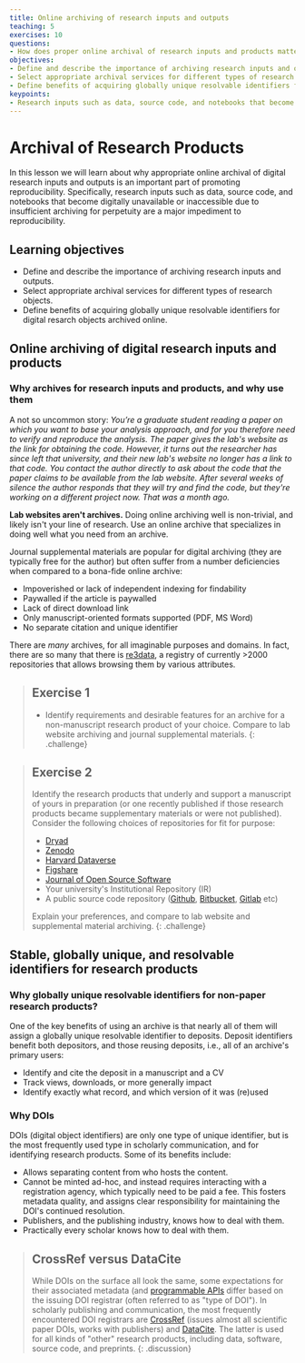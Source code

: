 ```yaml
---
title: Online archiving of research inputs and outputs 
teaching: 5
exercises: 10
questions:
- How does proper online archival of research inputs and products matter for reproducible science, and why might lab websites not be enough?
objectives:
- Define and describe the importance of archiving research inputs and outputs.
- Select appropriate archival services for different types of research objects.
- Define benefits of acquiring globally unique resolvable identifiers for digital resarch objects archived online.
keypoints:
- Research inputs such as data, source code, and notebooks that become digitally unavailable or inaccessible due to insufficient archiving for perpetuity are a major impediment to reproducibility.
---
```


# Archival of Research Products

In this lesson we will learn about why appropriate online archival of digital research inputs and outputs is an important part of promoting reproducibility. Specifically, research inputs such as data, source code, and notebooks that become digitally unavailable or inaccessible due to insufficient archiving for perpetuity are a major impediment to reproducibility.

## Learning objectives

- Define and describe the importance of archiving research inputs and outputs.
- Select appropriate archival services for different types of research objects.
- Define benefits of acquiring globally unique resolvable identifiers for digital resarch objects archived online.

## Online archiving of digital research inputs and products

### Why archives for research inputs and products, and why use them

A not so uncommon story:  _You’re a graduate student reading a paper on which you want to base your analysis approach, and for you therefore need to verify and reproduce the analysis. The paper gives the lab's website as the link for obtaining the code. However, it turns out the researcher has since left that university, and their new lab's website no longer has a link to that code. You contact the author directly to ask about the code that the paper claims to be available from the lab website. After several weeks of silence the author responds that they will try and find the code, but they're working on a different project now. That was a month ago._

**Lab websites aren't archives.** Doing online archiving well is non-trivial, and likely isn't your line of research. Use an online archive that specializes in doing well what you need from an archive.

Journal supplemental materials are popular for digital archiving (they are typically free for the author) but often suffer from a number deficiencies when compared to a bona-fide online archive:
* Impoverished or lack of independent indexing for findability
* Paywalled if the article is paywalled
* Lack of direct download link
* Only manuscript-oriented formats supported (PDF, MS Word)
* No separate citation and unique identifier

There are _many_ archives, for all imaginable purposes and domains.  In fact, there are so many that there is [re3data](http://www.re3data.org), a registry of currently >2000 repositories that allows browsing them by various attributes.

> ## Exercise 1
>
> * Identify requirements and desirable features for an archive for a non-manuscript research product of your choice. Compare to lab website archiving and journal supplemental materials.
{: .challenge}

> ## Exercise 2
>
> Identify the research products that underly and support a manuscript of yours in preparation (or one recently published if those research products became supplementary materials or were not published). Consider the following choices of repositories for fit for purpose:
>
> * [Dryad](http://datadryad.org)
> * [Zenodo](http://zenodo.org)
> * [Harvard Dataverse](https://dataverse.harvard.edu)
> * [Figshare](http://figshare.com)
> * [Journal of Open Source Software](http://joss.theoj.org)
> * Your university's Institutional Repository (IR)
> * A public source code repository ([Github](http://github.com), [Bitbucket](http://bitbucket.com), [Gitlab](http://gitlab.com) etc)
>
> Explain your preferences, and compare to lab website and supplemental material archiving.
{: .challenge}

## Stable, globally unique, and resolvable identifiers for research products

### Why globally unique resolvable identifiers for non-paper research products?

One of the key benefits of using an archive is that nearly all of them will assign a globally unique resolvable identifier to deposits. Deposit identifiers benefit both depositors, and those reusing deposits, i.e., all of an archive's primary users:
* Identify and cite the deposit in a manuscript and a CV
* Track views, downloads, or more generally impact
* Identify exactly what record, and which version of it was (re)used

### Why DOIs

DOIs (digital object identifiers) are only one type of unique identifier, but is the most frequently used type in scholarly communication, and for identifying research products. Some of its benefits include:

* Allows separating content from who hosts the content.
* Cannot be minted ad-hoc, and instead requires interacting with a registration agency, which typically need to be paid a fee. This fosters metadata quality, and assigns clear responsibility for maintaining the DOI's continued resolution.
* Publishers, and the publishing industry, knows how to deal with them.
* Practically every scholar knows how to deal with them.

> ## CrossRef versus DataCite
> 
> While DOIs on the surface all look the same, some expectations for their associated metadata (and [programmable APIs](http://citation.crosscite.org/docs.html) differ based on the issuing DOI registrar (often referred to as "type of DOI"). In scholarly publishing and communication, the most frequently encountered DOI registrars are [CrossRef](https://www.crossref.org) (issues almost all scientific paper DOIs, works with publishers) and [DataCite](https://datacite.org). The latter is used for all kinds of "other" research products, including data, software, source code, and preprints.
{: .discussion}
